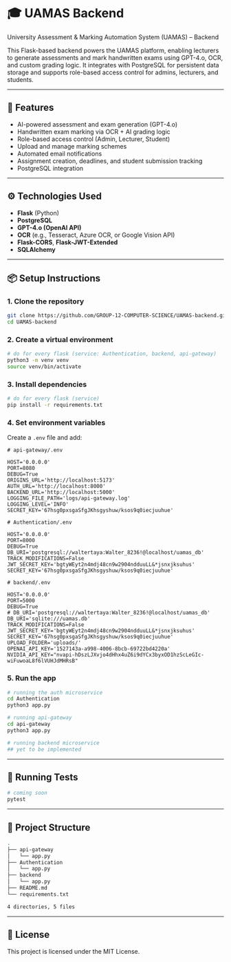 # 🎓 UAMAS Backend

University Assessment & Marking Automation System (UAMAS) – Backend

This Flask-based backend powers the UAMAS platform, enabling lecturers to generate assessments and mark handwritten exams using GPT-4.o, OCR, and custom grading logic. It integrates with PostgreSQL for persistent data storage and supports role-based access control for admins, lecturers, and students.

---

## 🚀 Features

- AI-powered assessment and exam generation (GPT-4.o)
- Handwritten exam marking via OCR + AI grading logic
- Role-based access control (Admin, Lecturer, Student)
- Upload and manage marking schemes
- Automated email notifications
- Assignment creation, deadlines, and student submission tracking
- PostgreSQL integration

---

## ⚙️ Technologies Used

- **Flask** (Python)
- **PostgreSQL**
- **GPT-4.o (OpenAI API)**
- **OCR** (e.g., Tesseract, Azure OCR, or Google Vision API)
- **Flask-CORS**, **Flask-JWT-Extended**
- **SQLAlchemy**

---

## 📦 Setup Instructions

### 1. Clone the repository

```bash
git clone https://github.com/GROUP-12-COMPUTER-SCIENCE/UAMAS-backend.git
cd UAMAS-backend
````

### 2. Create a virtual environment

```bash
# do for every flask (service: Authentication, backend, api-gateway)
python3 -m venv venv
source venv/bin/activate
```

### 3. Install dependencies

```bash
# do for every flask (service)
pip install -r requirements.txt
```

### 4. Set environment variables

Create a `.env` file and add:

```env
# api-gateway/.env

HOST='0.0.0.0'
PORT=8080
DEBUG=True
ORIGINS_URL='http://localhost:5173'
AUTH_URL='http://localhost:8000'
BACKEND_URL='http://localhost:5000'
LOGGING_FILE_PATH='logs/api-gateway.log'
LOGGING_LEVEL='INFO'
SECRET_KEY='67hsg0pxsgaSfgJKhsgyshuw/ksos9q0iecjuuhue'

# Authentication/.env

HOST='0.0.0.0'
PORT=8000
DEBUG=True
DB_URI='postgresql://waltertaya:Walter_8236!@localhost/uamas_db'
TRACK_MODIFICATIONS=False
JWT_SECRET_KEY='bgtyWEyt2n4mdj48cn9w2904ndduuLL&*jsnxjksuhus'
SECRET_KEY='67hsg0pxsgaSfgJKhsgyshuw/ksos9q0iecjuuhue'

# backend/.env

HOST='0.0.0.0'
PORT=5000
DEBUG=True
# DB_URI='postgresql://waltertaya:Walter_8236!@localhost/uamas_db'
DB_URI='sqlite:///uamas.db'
TRACK_MODIFICATIONS=False
JWT_SECRET_KEY='bgtyWEyt2n4mdj48cn9w2904ndduuLL&*jsnxjksuhus'
SECRET_KEY='67hsg0pxsgaSfgJKhsgyshuw/ksos9q0iecjuuhue'
UPLOAD_FOLDER='uploads/'
OPENAI_API_KEY='1527143a-a998-4006-8bcb-69722bd4220a'
NVIDIA_API_KEY="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"
```

### 5. Run the app

```bash
# running the auth microservice
cd Authentication
python3 app.py
```

```bash
# running api-gateway
cd api-gateway
python3 app.py
```

```bash
# running backend microservice
## yet to be implemented
```

---

## 🧪 Running Tests

```bash
# coming soon
pytest
```

---

## 📁 Project Structure

```bash
.
├── api-gateway
│   └── app.py
├── Authentication
│   └── app.py
├── backend
│   └── app.py
├── README.md
└── requirements.txt

4 directories, 5 files
```

---

## 📄 License

This project is licensed under the MIT License.
